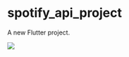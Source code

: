 # spotify_api_project

A new Flutter project.



<img  src="https://github.com/Senures/api_project/blob/main/app_video/app-intro.gif">
